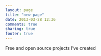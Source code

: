 ```yaml
---
layout: page
title: "new-page"
date: 2013-03-28 12:36
comments: true
sharing: true
footer: true
---
```


Free and open source projects I’ve created
